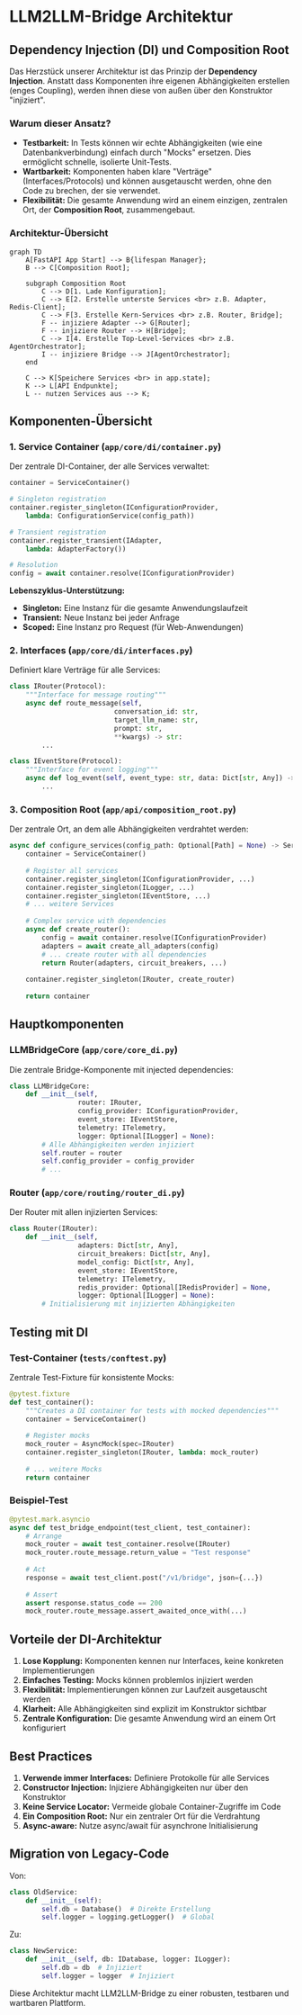 # LLM2LLM-Bridge Architektur

## Dependency Injection (DI) und Composition Root

Das Herzstück unserer Architektur ist das Prinzip der **Dependency Injection**. Anstatt dass Komponenten ihre eigenen Abhängigkeiten erstellen (enges Coupling), werden ihnen diese von außen über den Konstruktor "injiziert".

### Warum dieser Ansatz?

* **Testbarkeit:** In Tests können wir echte Abhängigkeiten (wie eine Datenbankverbindung) einfach durch "Mocks" ersetzen. Dies ermöglicht schnelle, isolierte Unit-Tests.
* **Wartbarkeit:** Komponenten haben klare "Verträge" (Interfaces/Protocols) und können ausgetauscht werden, ohne den Code zu brechen, der sie verwendet.
* **Flexibilität:** Die gesamte Anwendung wird an einem einzigen, zentralen Ort, der **Composition Root**, zusammengebaut.

### Architektur-Übersicht

```mermaid
graph TD
    A[FastAPI App Start] --> B{lifespan Manager};
    B --> C[Composition Root];
    
    subgraph Composition Root
        C --> D[1. Lade Konfiguration];
        C --> E[2. Erstelle unterste Services <br> z.B. Adapter, Redis-Client];
        C --> F[3. Erstelle Kern-Services <br> z.B. Router, Bridge];
        F -- injiziere Adapter --> G[Router];
        F -- injiziere Router --> H[Bridge];
        C --> I[4. Erstelle Top-Level-Services <br> z.B. AgentOrchestrator];
        I -- injiziere Bridge --> J[AgentOrchestrator];
    end

    C --> K[Speichere Services <br> in app.state];
    K --> L[API Endpunkte];
    L -- nutzen Services aus --> K;
```

## Komponenten-Übersicht

### 1. **Service Container** (`app/core/di/container.py`)

Der zentrale DI-Container, der alle Services verwaltet:

```python
container = ServiceContainer()

# Singleton registration
container.register_singleton(IConfigurationProvider, 
    lambda: ConfigurationService(config_path))

# Transient registration
container.register_transient(IAdapter, 
    lambda: AdapterFactory())

# Resolution
config = await container.resolve(IConfigurationProvider)
```

**Lebenszyklus-Unterstützung:**
- **Singleton:** Eine Instanz für die gesamte Anwendungslaufzeit
- **Transient:** Neue Instanz bei jeder Anfrage
- **Scoped:** Eine Instanz pro Request (für Web-Anwendungen)

### 2. **Interfaces** (`app/core/di/interfaces.py`)

Definiert klare Verträge für alle Services:

```python
class IRouter(Protocol):
    """Interface for message routing"""
    async def route_message(self, 
                          conversation_id: str, 
                          target_llm_name: str, 
                          prompt: str, 
                          **kwargs) -> str:
        ...

class IEventStore(Protocol):
    """Interface for event logging"""
    async def log_event(self, event_type: str, data: Dict[str, Any]) -> None:
        ...
```

### 3. **Composition Root** (`app/api/composition_root.py`)

Der zentrale Ort, an dem alle Abhängigkeiten verdrahtet werden:

```python
async def configure_services(config_path: Optional[Path] = None) -> ServiceContainer:
    container = ServiceContainer()
    
    # Register all services
    container.register_singleton(IConfigurationProvider, ...)
    container.register_singleton(ILogger, ...)
    container.register_singleton(IEventStore, ...)
    # ... weitere Services
    
    # Complex service with dependencies
    async def create_router():
        config = await container.resolve(IConfigurationProvider)
        adapters = await create_all_adapters(config)
        # ... create router with all dependencies
        return Router(adapters, circuit_breakers, ...)
    
    container.register_singleton(IRouter, create_router)
    
    return container
```

## Hauptkomponenten

### LLMBridgeCore (`app/core/core_di.py`)

Die zentrale Bridge-Komponente mit injected dependencies:

```python
class LLMBridgeCore:
    def __init__(self,
                 router: IRouter,
                 config_provider: IConfigurationProvider,
                 event_store: IEventStore,
                 telemetry: ITelemetry,
                 logger: Optional[ILogger] = None):
        # Alle Abhängigkeiten werden injiziert
        self.router = router
        self.config_provider = config_provider
        # ...
```

### Router (`app/core/routing/router_di.py`)

Der Router mit allen injizierten Services:

```python
class Router(IRouter):
    def __init__(self,
                 adapters: Dict[str, Any],
                 circuit_breakers: Dict[str, Any],
                 model_config: Dict[str, Any],
                 event_store: IEventStore,
                 telemetry: ITelemetry,
                 redis_provider: Optional[IRedisProvider] = None,
                 logger: Optional[ILogger] = None):
        # Initialisierung mit injizierten Abhängigkeiten
```

## Testing mit DI

### Test-Container (`tests/conftest.py`)

Zentrale Test-Fixture für konsistente Mocks:

```python
@pytest.fixture
def test_container():
    """Creates a DI container for tests with mocked dependencies"""
    container = ServiceContainer()
    
    # Register mocks
    mock_router = AsyncMock(spec=IRouter)
    container.register_singleton(IRouter, lambda: mock_router)
    
    # ... weitere Mocks
    return container
```

### Beispiel-Test

```python
@pytest.mark.asyncio
async def test_bridge_endpoint(test_client, test_container):
    # Arrange
    mock_router = await test_container.resolve(IRouter)
    mock_router.route_message.return_value = "Test response"
    
    # Act
    response = await test_client.post("/v1/bridge", json={...})
    
    # Assert
    assert response.status_code == 200
    mock_router.route_message.assert_awaited_once_with(...)
```

## Vorteile der DI-Architektur

1. **Lose Kopplung:** Komponenten kennen nur Interfaces, keine konkreten Implementierungen
2. **Einfaches Testing:** Mocks können problemlos injiziert werden
3. **Flexibilität:** Implementierungen können zur Laufzeit ausgetauscht werden
4. **Klarheit:** Alle Abhängigkeiten sind explizit im Konstruktor sichtbar
5. **Zentrale Konfiguration:** Die gesamte Anwendung wird an einem Ort konfiguriert

## Best Practices

1. **Verwende immer Interfaces:** Definiere Protokolle für alle Services
2. **Constructor Injection:** Injiziere Abhängigkeiten nur über den Konstruktor
3. **Keine Service Locator:** Vermeide globale Container-Zugriffe im Code
4. **Ein Composition Root:** Nur ein zentraler Ort für die Verdrahtung
5. **Async-aware:** Nutze async/await für asynchrone Initialisierung

## Migration von Legacy-Code

Von:
```python
class OldService:
    def __init__(self):
        self.db = Database()  # Direkte Erstellung
        self.logger = logging.getLogger()  # Global
```

Zu:
```python
class NewService:
    def __init__(self, db: IDatabase, logger: ILogger):
        self.db = db  # Injiziert
        self.logger = logger  # Injiziert
```

Diese Architektur macht LLM2LLM-Bridge zu einer robusten, testbaren und wartbaren Plattform.